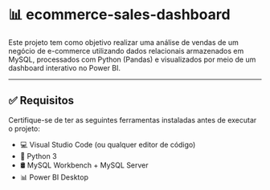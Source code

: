 # 📊 ecommerce-sales-dashboard

Este projeto tem como objetivo realizar uma análise de vendas de um negócio de e-commerce utilizando dados relacionais armazenados em MySQL, processados com Python (Pandas) e visualizados por meio de um dashboard interativo no Power BI.

---

## ✅ Requisitos

Certifique-se de ter as seguintes ferramentas instaladas antes de executar o projeto:

- 💻 Visual Studio Code (ou qualquer editor de código)
- 🐍 Python 3
- 🛢️ MySQL Workbench + MySQL Server
- 📊 Power BI Desktop
